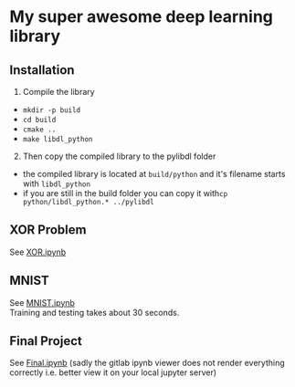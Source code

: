 # My super awesome deep learning library

## Installation
1. Compile the library
 - `mkdir -p build`
 - `cd build`
 - `cmake ..`
 - `make libdl_python`
2. Then copy the compiled library to the pylibdl folder
 - the compiled library is located at `build/python` and it's filename starts with `libdl_python`
 - if you are still in the build folder you can copy it with`cp python/libdl_python.* ../pylibdl`

## XOR Problem
See [XOR.ipynb](XOR.ipynb)

## MNIST
See [MNIST.ipynb](MNIST.ipynb)  
Training and testing takes about 30 seconds. 

## Final Project
See [Final.ipynb](Final.ipynb)
(sadly the gitlab ipynb viewer does not render everything correctly i.e. better view it on your local jupyter server)